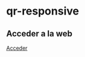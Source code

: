 # qr-responsive

## Acceder a la web

<a href="https://tripleyei.github.io/qr-responsive/"> Acceder</a>
